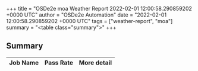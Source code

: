 +++
title = "OSDe2e moa Weather Report 2022-02-01 12:00:58.290859202 +0000 UTC"
author = "OSDe2e Automation"
date = "2022-02-01 12:00:58.290859202 +0000 UTC"
tags = ["weather-report", "moa"]
summary = "<table class=\"summary\"></table>"
+++
## Summary

| Job Name | Pass Rate | More detail |
|----------|-----------|-------------|




